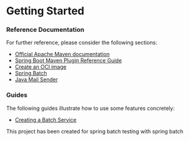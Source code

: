 # Getting Started

### Reference Documentation
For further reference, please consider the following sections:

* [Official Apache Maven documentation](https://maven.apache.org/guides/index.html)
* [Spring Boot Maven Plugin Reference Guide](https://docs.spring.io/spring-boot/docs/2.6.4/maven-plugin/reference/html/)
* [Create an OCI image](https://docs.spring.io/spring-boot/docs/2.6.4/maven-plugin/reference/html/#build-image)
* [Spring Batch](https://docs.spring.io/spring-boot/docs/2.6.4/reference/htmlsingle/#howto-batch-applications)
* [Java Mail Sender](https://docs.spring.io/spring-boot/docs/2.6.4/reference/htmlsingle/#boot-features-email)

### Guides
The following guides illustrate how to use some features concretely:

* [Creating a Batch Service](https://spring.io/guides/gs/batch-processing/)

This project has been created for spring batch testing with spring batch